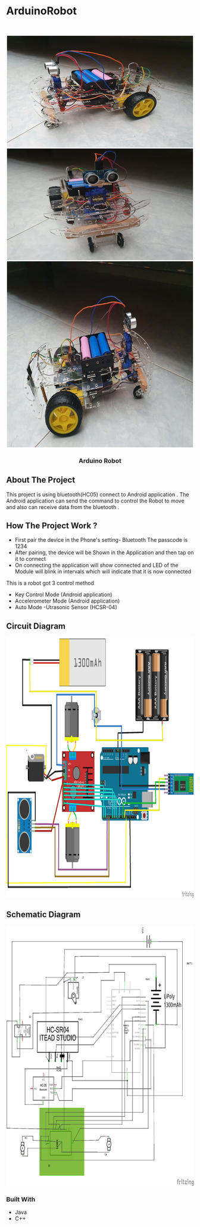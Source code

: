 # ArduinoRobot

<br />
<p align="center">
  <a href="https://github.com/YeongCC/ArduinoRobot">
    <img src="https://github.com/YeongCC/ArduinoRobot/blob/main/Picture/2.jpg" alt="Logo" width="500" height="300">
  </a>
  <a href="https://github.com/YeongCC/ArduinoRobot">
    <img src="https://github.com/YeongCC/ArduinoRobot/blob/main/Picture/1.jpg" alt="Logo" width="500" height="300">
  </a>
    <a href="https://github.com/YeongCC/ArduinoRobot">
    <img src="https://github.com/YeongCC/ArduinoRobot/blob/main/Picture/3.jpg" alt="Logo" width="500" height="500">
  </a>
  <h3 align="center">Arduino Robot</h3>
</p>

## About The Project

This project is using bluetooth(HC05) connect to Android application . The Android application can send the command to control the Robot to move and also can receive data from the bluetooth . 



## How The Project Work ?

* First pair the device in the Phone's setting- Bluetooth The passcode is 1234 
* After pairing, the device will be Shown in the Application and then tap on it to connect
* On connecting the application will show connected and LED of the Module will blink in intervals which will indicate that it is now connected

This is a robot got 3 control method 
* Key Control Mode (Android application)
* Accelerometer Mode (Android application)
* Auto Mode -Utrasonic Sensor (HCSR-04)

## Circuit Diagram

  </a>
    <img src="https://github.com/YeongCC/ArduinoRobot/blob/main/Picture/CC_robo_bb.png" alt="Logo" width="1000" height="700">
  </a>
 
## Schematic Diagram

  </a>
    <img src="https://github.com/YeongCC/ArduinoRobot/blob/main/Picture/CC_robo_schem.png" alt="Logo" width="1000" height="700">
  </a>
  
### Built With
* Java
* C++


